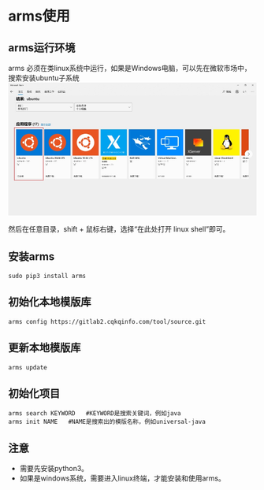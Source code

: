# arms使用


## arms运行环境
arms 必须在类linux系统中运行，如果是Windows电脑，可以先在微软市场中，搜索安装ubuntu子系统
![image.png](./image.png)

然后在任意目录，shift + 鼠标右键，选择“在此处打开 linux shell”即可。

## 安装arms
```
sudo pip3 install arms
```

## 初始化本地模版库
```
arms config https://gitlab2.cqkqinfo.com/tool/source.git
```

## 更新本地模版库
```
arms update
```

## 初始化项目
```
arms search KEYWORD   #KEYWORD是搜索关键词，例如java
arms init NAME   #NAME是搜索出的模版名称，例如universal-java
```

## 注意
* 需要先安装python3。
* 如果是windows系统，需要进入linux终端，才能安装和使用arms。


